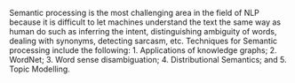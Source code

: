 Semantic processing is the most challenging area in the field of NLP because it is difficult to let machines understand the text the same way as human do such as inferring the intent, distinguishing ambiguity of words, dealing with synonyms, detecting sarcasm, etc. Techniques for Semantic processing include the following: 1. Applications of knowledge graphs; 2. WordNet; 3. Word sense disambiguation; 4. Distributional Semantics; and 5. Topic Modelling.
